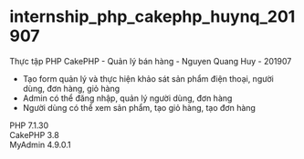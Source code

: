 # internship_php_cakephp_huynq_201907
Thực tập PHP CakePHP - Quản lý bán hàng - Nguyen Quang Huy - 201907

 - Tạo form quản lý và thực hiện khảo sát sản phẩm điện thoại, người dùng, đơn hàng, giỏ hàng
 - Admin có thể đăng nhập, quản lý người dùng, đơn hàng
 - Người dùng có thể xem sản phẩm, tạo giỏ hàng, tạo đơn hàng

PHP 7.1.30<br />
CakePHP 3.8<br />
MyAdmin 4.9.0.1